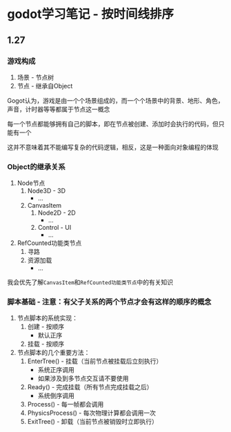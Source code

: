# godot学习笔记 - 按时间线排序

## 1.27 
### 游戏构成
1. 场景 - 节点树
2. 节点 - 继承自Object

Gogot认为，游戏是由一个个场景组成的，而一个个场景中的背景、地形、角色，声音，计时器等等都属于节点这一概念

每一个节点都能够拥有自己的脚本，即在节点被创建、添加时会执行的代码，但只能有一个

这并不意味着其不能编写复杂的代码逻辑，相反，这是一种面向对象编程的体现

### Object的继承关系
1. Node节点
	1. Node3D - 3D
	   - ...
	1. CanvasItem
		1. Node2D - 2D
			- ...
		2. Control - UI
			- ...
2. RefCounted功能类节点
	1. 寻路
	2. 资源加载
		- ...

我会优先了解`CanvasItem`和`RefCounted功能类节点`中的有关知识

### 脚本基础 - 注意：有父子关系的两个节点才会有这样的顺序的概念
1. 节点脚本的系统实现：
	1. 创建 - 按顺序
		- 默认正序
	2. 挂载 - 按顺序
2. 节点脚本的几个重要方法：
	1. EnterTree() - 挂载（当前节点被挂载后立刻执行）
		- 系统正序调用
		- 如果涉及到多节点交互请不要使用
	2. Ready() - 完成挂载（所有节点完成挂载之后）
		- 系统倒序调用
	3. Process() - 每一帧都会调用
	4. PhysicsProcess() - 每次物理计算都会调用一次
	5. ExitTree() - 卸载（当前节点被销毁时立即执行）
